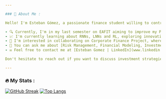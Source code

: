 ```yaml
---

### 💼 About Me :

Hello! I'm Esteban Gómez, a passionate finance student willing to contribute in portfolio management, investment banking and Maschine Learning projects. I love finding solution for people's financial problems, analyzing and modeling company's stock recomendation , and working as a team to develop ML Bots for investment strategies . Currently, I'm focused on mastering a Portfolio Dashboard, where I'm applying my skills to visualize investment strategies and tracking allocations.

- 🔍 Currently, I'm in my last semester on EAFIT aiming to improve my Python skills through finance projects.
- 📈 I'm currently learning about RNNs, LNNs and RL, exploring innovative ways to manage portfolios with features information.
- 🤝 I'm interested in collaborating on Corporate Finance Project, where I can apply my analytical and modeling skills.
- 💬 You can ask me about [Risk Management, Financial Modeling, Investment Strategies].
- ✉️ Feel free to contact me at [Esteban Gomez | LinkedIn](www.linkedin.com/in/estebangomezgomez)

Don't hesitate to reach out if you want to discuss investment strategies, analyze market opportunities, or simply talk about finance! 💰

---
```


### :fire: My Stats :
[![GitHub Streak](http://github-readme-streak-stats.herokuapp.com?user=estebang01&theme=default&hide_border=true)](https://git.io/streak-stats)
[![Top Langs](https://github-readme-stats.vercel.app/api/top-langs/?username=estebang01&layout=normal&hide_border=true&title_color=fb8c00&text_color=000000&bg_color=ffffff)](https://github.com/anuraghazra/github-readme-stats)
